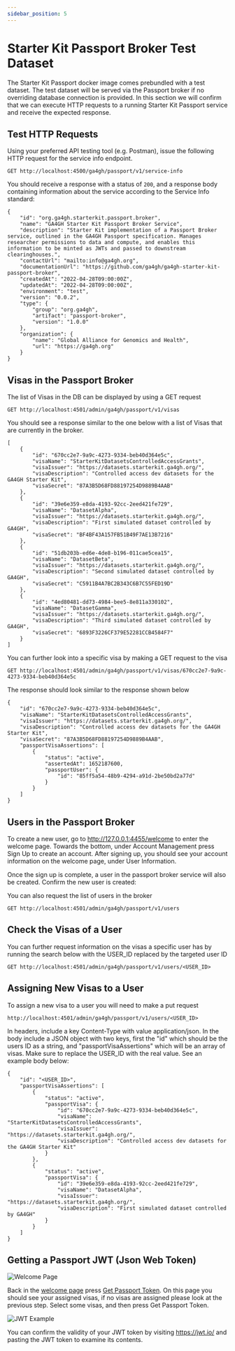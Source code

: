 ```yaml
---
sidebar_position: 5
---
```


# Starter Kit Passport Broker Test Dataset

The Starter Kit Passport docker image comes prebundled with a test dataset. The test dataset will be served via the Passport broker if no overriding database connection is provided. In this section we will confirm that we can execute HTTP requests to a running Starter Kit Passport service and receive the expected response.

## Test HTTP Requests

Using your preferred API testing tool (e.g. Postman), issue the following HTTP request for the service info endpoint.
```
GET http://localhost:4500/ga4gh/passport/v1/service-info
```

You should receive a response with a status of `200`, and a response body containing information about the service according to the Service Info standard:
```
{
    "id": "org.ga4gh.starterkit.passport.broker",
    "name": "GA4GH Starter Kit Passport Broker Service",
    "description": "Starter Kit implementation of a Passport Broker service, outlined in the GA4GH Passport specification. Manages researcher permissions to data and compute, and enables this information to be minted as JWTs and passed to downstream clearinghouses.",
    "contactUrl": "mailto:info@ga4gh.org",
    "documentationUrl": "https://github.com/ga4gh/ga4gh-starter-kit-passport-broker",
    "createdAt": "2022-04-28T09:00:00Z",
    "updatedAt": "2022-04-28T09:00:00Z",
    "environment": "test",
    "version": "0.0.2",
    "type": {
        "group": "org.ga4gh",
        "artifact": "passport-broker",
        "version": "1.0.0"
    },
    "organization": {
        "name": "Global Alliance for Genomics and Health",
        "url": "https://ga4gh.org"
    }
}
```

## Visas in the Passport Broker

The list of Visas in the DB can be displayed by using a GET request

```
GET http://localhost:4501/admin/ga4gh/passport/v1/visas
```

You should see a response similar to the one below with a list of Visas that are currently in the broker. 

```
[
    {
        "id": "670cc2e7-9a9c-4273-9334-beb40d364e5c",
        "visaName": "StarterKitDatasetsControlledAccessGrants",
        "visaIssuer": "https://datasets.starterkit.ga4gh.org/",
        "visaDescription": "Controlled access dev datasets for the GA4GH Starter Kit",
        "visaSecret": "87A3B5D68FD88197254D9889B4AAB"
    },
    {
        "id": "39e6e359-e8da-4193-92cc-2eed421fe729",
        "visaName": "DatasetAlpha",
        "visaIssuer": "https://datasets.starterkit.ga4gh.org/",
        "visaDescription": "First simulated dataset controlled by GA4GH",
        "visaSecret": "BF4BF43A157FB51B49F7AE13B7216"
    },
    {
        "id": "51db203b-ed6e-4de8-b196-011cae5cea15",
        "visaName": "DatasetBeta",
        "visaIssuer": "https://datasets.starterkit.ga4gh.org/",
        "visaDescription": "Second simulated dataset controlled by GA4GH",
        "visaSecret": "C5911B4A7BC2B343C6B7C55FED19D"
    },
    {
        "id": "4ed80481-dd73-4984-bee5-8e811a330102",
        "visaName": "DatasetGamma",
        "visaIssuer": "https://datasets.starterkit.ga4gh.org/",
        "visaDescription": "Third simulated dataset controlled by GA4GH",
        "visaSecret": "6893F3226CF379E52281CCB4584F7"
    }
]
```

You can further look into a specific visa by making a GET request to the visa

```
GET http://localhost:4501/admin/ga4gh/passport/v1/visas/670cc2e7-9a9c-4273-9334-beb40d364e5c
```

The response should look similar to the response shown below

```
{
    "id": "670cc2e7-9a9c-4273-9334-beb40d364e5c",
    "visaName": "StarterKitDatasetsControlledAccessGrants",
    "visaIssuer": "https://datasets.starterkit.ga4gh.org/",
    "visaDescription": "Controlled access dev datasets for the GA4GH Starter Kit",
    "visaSecret": "87A3B5D68FD88197254D9889B4AAB",
    "passportVisaAssertions": [
        {
            "status": "active",
            "assertedAt": 1652187600,
            "passportUser": {
                "id": "85ff5a54-48b9-4294-a91d-2be50bd2a77d"
            }
        }
    ]
}
```

## Users in the Passport Broker

To create a new user, go to http://127.0.0.1:4455/welcome to enter the welcome page.
Towards the bottom, under Account Management press Sign Up to create an account.
After signing up, you should see your account information on the welcome page, under User Information.

Once the sign up is complete, a user in the passport broker service will also be created. Confirm the new user is created:

You can also request the list of users in the broker 

```
GET http://localhost:4501/admin/ga4gh/passport/v1/users
```
## Check the Visas of a User

You can further request information on the visas a specific user has by running the search below with the USER_ID replaced by the targeted user ID
```
GET http://localhost:4501/admin/ga4gh/passport/v1/users/<USER_ID>
```

## Assigning New Visas to a User

To assign a new visa to a user you will need to make a put request
```
http://localhost:4501/admin/ga4gh/passport/v1/users/<USER_ID>
```
In headers, include a key Content-Type with value application/json. In the body include a JSON object with two keys, first the "id" which should be the users ID as a string, and "passportVisaAssertions" which will be an array of visas. Make sure to replace the USER_ID with the real value. See an example body below:
```
{
    "id": "<USER_ID>",
    "passportVisaAssertions": [
        {
            "status": "active",
            "passportVisa": {
                "id": "670cc2e7-9a9c-4273-9334-beb40d364e5c",
                "visaName": "StarterKitDatasetsControlledAccessGrants",
                "visaIssuer": "https://datasets.starterkit.ga4gh.org/",
                "visaDescription": "Controlled access dev datasets for the GA4GH Starter Kit"
            }
        },
        {
            "status": "active",
            "passportVisa": {
                "id": "39e6e359-e8da-4193-92cc-2eed421fe729",
                "visaName": "DatasetAlpha",
                "visaIssuer": "https://datasets.starterkit.ga4gh.org/",
                "visaDescription": "First simulated dataset controlled by GA4GH"
            }
        }
    ]
}
```

## Getting a Passport JWT (Json Web Token)

![Welcome Page](/img/welcome_page.png)

Back in the [welcome page](http://127.0.0.1:4455/welcome) press [Get Passport Token](http://127.0.0.1:4455/passport). On this page you should see your assigned visas, if no visas are assigned please look at the previous step. Select some visas, and then press Get Passport Token.

![JWT Example](/img/jwt_example.png)

You can confirm the validity of your JWT token by visiting https://jwt.io/ and pasting the JWT token to examine its contents.


